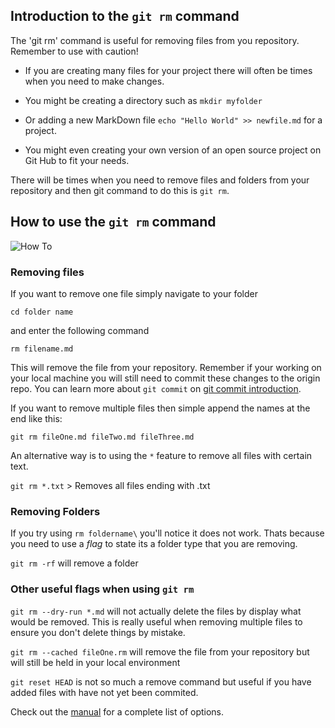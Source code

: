 ## Introduction to the `git rm` command

The 'git rm' command is useful for removing files from you repository. 
Remember to use with caution!

 - If you are creating many files for your project there will often be 
times when you need to make changes.

- You might be creating a directory such as `mkdir myfolder`

- Or adding a new MarkDown file `echo "Hello World" >> newfile.md` for a 
project.

- You might even creating your own version of an open source project on 
Git Hub to fit your needs.

There will be times when you need to remove files and folders from your 
repository and then git command to do this is `git rm`.
 
## How to use the `git rm` command

![How 
To](https://smhttp-ssl-31623-shero.nexcesscdn.net/wp-content/uploads/2016/01/github-banner.png)

### Removing files
If you want to remove one file simply navigate to your folder

`cd folder name`

and enter the following command

`rm filename.md`

This will remove the file from your repository. Remember if your working 
on your local machine you will still need to commit these changes to the 
origin repo. You can learn more about `git commit` on [git commit 
introduction](/git-commit.md).

If you want to remove multiple files then simple append the names at the 
end like this:

`git rm fileOne.md fileTwo.md fileThree.md`

An alternative way is to using the `*` feature to remove all files with certain text.

`git rm *.txt` > Removes all files ending with .txt

### Removing Folders

If you try using `rm foldername\` you'll notice it does not work. Thats because you need to use a *flag* to state its a folder type that you are removing.

`git rm -rf` will remove a folder

### Other useful flags when using `git rm`
`git rm --dry-run *.md` will not actually delete the files by display what would be removed. This is really useful when removing multiple files to ensure you don't delete things by mistake. 

`git rm --cached fileOne.rm` will remove the file from your repository but will still be held in your local environment

`git reset HEAD` is not so much a remove command but useful if you have added files with have not yet been commited.

Check out the [manual](https://git-scm.com/docs/git-rm) for a complete list of options.

